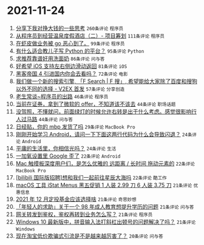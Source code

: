 # 2021-11-24

1. [分享下我对挣大钱的一些思考](https://www.v2ex.com/t/817584) `260条评论` `程序员`
1. [从程序员到经营温泉度假酒店（二）- 项目筹划](https://www.v2ex.com/t/817581) `111条评论` `程序员`
1. [在虾皮做业务被 go 恶心到了。](https://www.v2ex.com/t/817707) `99条评论` `程序员`
1. [有什么适合教儿子写 Python 的平台？](https://www.v2ex.com/t/817546) `95条评论` `Python`
1. [求推荐靠谱好用洗面奶](https://www.v2ex.com/t/817545) `86条评论` `问与答`
1. [好希望 iOS 支持左右侧边滑动返回](https://www.v2ex.com/t/817651) `81条评论` `iOS`
1. [黑客帝国 4 引进国内你会去看吗？](https://www.v2ex.com/t/817561) `72条评论` `电影`
1. [我们做一个新的搜索引擎, 「F Search | F 搜」, 希望能给大家除了百度和搜狗以外不同的选择 - V2EX 首发](https://www.v2ex.com/t/817678) `57条评论` `分享创造`
1. [老生常谈~程序员的出路](https://www.v2ex.com/t/817624) `46条评论` `程序员`
1. [当前在证券，拿到了微软的 offer，不知道该不该去](https://www.v2ex.com/t/817697) `44条评论` `职场话题`
1. [没驾照，不懂就问，前面绿灯的时候允许右转是出于什么考虑。感觉很影响行人过马路](https://www.v2ex.com/t/817544) `44条评论` `问与答`
1. [日经贴，你的 mbp 发货了吗](https://www.v2ex.com/t/817665) `29条评论` `MacBook Pro`
1. [刚刚开始学习 Android，请问一下下面这两行代码为什么会导致闪退？](https://www.v2ex.com/t/817703) `24条评论` `Android`
1. [平庸的生活里，你相信光吗？](https://www.v2ex.com/t/817634) `24条评论` `生活`
1. [一加氧设置里 Google 歪了](https://www.v2ex.com/t/817710) `22条评论` `Android`
1. [Mac 触摸板深度用户们，是怎么优雅的 远距离 / 长时间 拖动元素的](https://www.v2ex.com/t/817677) `22条评论` `MacBook Pro`
1. [[bilibili 国际版招聘]想和我们一起前往星辰大海吗](https://www.v2ex.com/t/817629) `22条评论` `酷工作`
1. [macOS 工具 iStat Menus 黑五促销 1 人装 2.99 刀 6 人装 3.75 刀](https://www.v2ex.com/t/817720) `21条评论` `优惠信息`
1. [2021 年 12 月定投基金应该选择啥](https://www.v2ex.com/t/817702) `21条评论` `奇思妙想`
1. [「年轻人的求助」关于一个 98 年成人教育想提升学历的问题](https://www.v2ex.com/t/817689) `21条评论` `问与答`
1. [网关转发到鉴权，鉴权再转到业务怎么写？](https://www.v2ex.com/t/817686) `21条评论` `程序员`
1. [Windows 10 最新版中，拼音输入法打斜杠出顿号的问题解决了吗？](https://www.v2ex.com/t/817600) `21条评论` `Windows`
1. [现在淘宝低价欺骗式引流是不是越来越厉害了？](https://www.v2ex.com/t/817619) `20条评论` `问与答`
